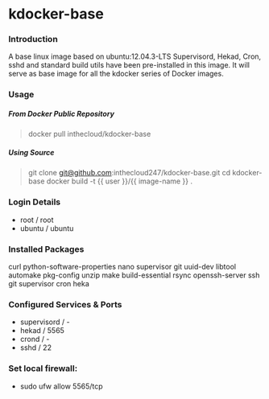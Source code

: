kdocker-base
============

### Introduction

A base linux image based on ubuntu:12.04.3-LTS 
Supervisord, Hekad, Cron, sshd and standard build utils have been pre-installed in this image. It will serve as base image for all the kdocker series of Docker images.

### Usage

##### From Docker Public Repository

  > docker pull inthecloud/kdocker-base

##### Using Source

  > git clone git@github.com:inthecloud247/kdocker-base.git
  > cd kdocker-base
  > docker build -t {{ user }}/{{ image-name }} .

### Login Details

- root / root
- ubuntu / ubuntu

### Installed Packages

curl python-software-properties nano supervisor git uuid-dev libtool automake pkg-config unzip make build-essential rsync openssh-server ssh git supervisor cron heka

### Configured Services & Ports

- supervisord / -
- hekad / 5565
- crond / -
- sshd / 22

### Set local firewall:

- sudo ufw allow 5565/tcp
